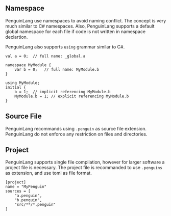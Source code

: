 ## Namespace
PenguinLang use namespaces to avoid naming conflict. The concept is very much similar to C# namespaces. Also, PenguinLang supports a default global namespace for each file if code is not written in namespace declartion.

PenguinLang also supports `using` grammar similar to C#.

```
val a = 0;	// full name: _global.a

namespace MyModule {
	var b = 0;   // full name: MyModule.b
}

using MyModule;  
initial {
	b = 1;	// implicit referencing MyModule.b
	MyModule.b = 1;	// explicit referencing MyModule.b
}

```

## Source File
PenguinLang recommands using `.penguin` as source file extension. PenguinLang do not enforce any restriction on files and directories. 

## Project
PenguinLang supports single file compilation, however for larger software a project file is necessary. The project file is recommanded to use `.penguins` as extension, and use toml as file format.
```
[project]
name = "MyPenguin"
sources = [
	"a.penguin",
	"b.penguin",
	"src/**/*.penguin"
]
```